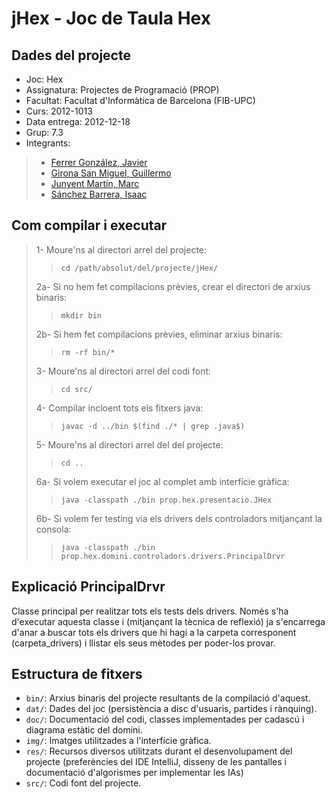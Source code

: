 jHex - Joc de Taula Hex
========

Dades del projecte
--------

* Joc:			Hex
* Assignatura:	Projectes de Programació (PROP)
* Facultat: 	Facultat d'Informàtica de Barcelona (FIB-UPC)
* Curs:			2012-1013
* Data entrega:	2012-12-18
* Grup: 		7.3
* Integrants:
> * [Ferrer González, Javier](mailto:javier.ferrer.gonzalez@est.fib.upc.edu)
> * [Girona San Miguel, Guillermo](mailto:guillermo.girona@est.fib.upc.edu)
> * [Junyent Martín, Marc](mailto:marc.junyent@est.fib.upc.edu)
> * [Sánchez Barrera, Isaac](mailto:isaac.sanchez.barrera@est.fib.upc.edu)


Com compilar i executar
--------

> 1- Moure'ns al directori arrel del projecte:
> > ``cd /path/absolut/del/projecte/jHex/``
>
> 2a- Si no hem fet compilacions prèvies, crear el directori de arxius binaris:
> > ``mkdir bin``
>
> 2b- Si hem fet compilacions prèvies, eliminar arxius binaris:
> > ``rm -rf bin/*``
>
> 3- Moure'ns al directori arrel del codi font:
> > ``cd src/``
>
> 4- Compilar incloent tots els fitxers java:
> > ``javac -d ../bin $(find ./* | grep .java$)``
>
> 5- Moure'ns al directori arrel del del projecte:
> > ``cd ..``
>
> 6a- Si volem executar el joc al complet amb interfície gràfica:
> > ``java -classpath ./bin prop.hex.presentacio.JHex``
>
> 6b- Si volem fer testing via els drivers dels controladors mitjançant la consola:
> > ``java -classpath ./bin prop.hex.domini.controladors.drivers.PrincipalDrvr``

Explicació PrincipalDrvr
--------

Classe principal per realitzar tots els tests dels drivers.
Només s'ha d'executar aquesta classe i (mitjançant la tècnica de reflexió) ja s'encarrega d'anar a buscar tots els
drivers que hi hagi a la carpeta corresponent (carpeta_drivers) i llistar els seus mètodes per poder-los provar.

Estructura de fitxers
--------

* ``bin/``:		Arxius binaris del projecte resultants de la compilació d'aquest.
* ``dat/``:		Dades del joc (persistència a disc d'usuaris, partides i rànquing).
* ``doc/``:		Documentació del codi, classes implementades per cadascú i diagrama estàtic del domini.
* ``img/``:		Imatges utilitzades a l'interfície gràfica.
* ``res/``:		Recursos diversos utilitzats durant el desenvolupament del projecte (preferències del IDE IntelliJ,
disseny de les pantalles i documentació d'algorismes per implementar les IAs)
* ``src/``:		Codi font del projecte.
